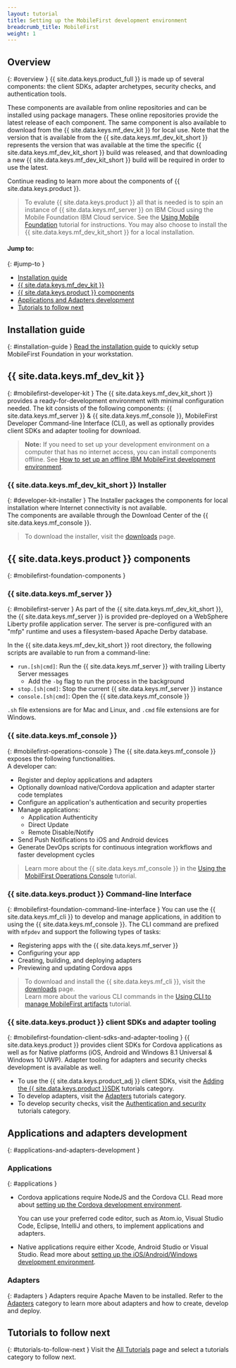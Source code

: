 ```yaml
---
layout: tutorial
title: Setting up the MobileFirst development environment
breadcrumb_title: MobileFirst
weight: 1
---
```

<!-- NLS_CHARSET=UTF-8 -->
## Overview
{: #overview }
{{ site.data.keys.product_full }} is made up of several components: the client SDKs, adapter archetypes, security checks, and authentication tools.

These components are available from online repositories and can be installed using package managers. These online repositories provide the latest release of each component. The same component is also available to download from the {{ site.data.keys.mf_dev_kit }} for local use. Note that the version that is available from the {{ site.data.keys.mf_dev_kit_short }} represents the version that was available at the time the specific {{ site.data.keys.mf_dev_kit_short }} build was released, and that downloading a new {{ site.data.keys.mf_dev_kit_short }} build will be required in order to use the latest.

Continue reading to learn more about the components of {{ site.data.keys.product }}.

> To evalute {{ site.data.keys.product }} all that is needed is to spin an instance of {{ site.data.keys.mf_server }} on IBM Cloud using the Mobile Foundation IBM Cloud service. See the [Using Mobile Foundation](../../../bluemix/using-mobile-foundation/) tutorial for instructions. You may also choose to install the {{ site.data.keys.mf_dev_kit_short }} for a local installation.

#### Jump to:
{: #jump-to }

* [Installation guide](#installation-guide)
* [{{ site.data.keys.mf_dev_kit }}](#mobilefirst-developer-kit)
* [{{ site.data.keys.product }} components](#mobilefirst-foundation-components)
* [Applications and Adapters development](#applications-and-adapters-development)
* [Tutorials to follow next](#tutorials-to-follow-next)

## Installation guide
{: #installation-guide }
[Read the installation guide](installation-guide) to quickly setup MobileFirst Foundation in your workstation.

## {{ site.data.keys.mf_dev_kit }}
{: #mobilefirst-developer-kit }
The {{ site.data.keys.mf_dev_kit_short }} provides a ready-for-development environment with minimal configuration needed. The kit consists of the following components: {{ site.data.keys.mf_server }} &amp; {{ site.data.keys.mf_console }}, MobileFirst Developer Command-line Interface (CLI), as well as optionally provides client SDKs and adapter tooling for download.

> **Note:** If you need to set up your development environment on a computer that has no internet access, you can install components offline. See [How to set up an offline IBM MobileFirst development environment]({{site.baseurl}}/blog/2016/03/31/howto-set-up-an-offline-ibm-mobilefirst-8-0-development-environment).

### {{ site.data.keys.mf_dev_kit_short }} Installer
{: #developer-kit-installer }
The Installer packages the components for local installation where Internet connectivity is not available.  
The components are available through the Download Center of the {{ site.data.keys.mf_console }}.

> To download the installer, visit the [downloads]({{site.baseurl}}/downloads/) page.

## {{ site.data.keys.product }} components
{: #mobilefirst-foundation-components }

### {{ site.data.keys.mf_server }}
{: #mobilefirst-server }
As part of the {{ site.data.keys.mf_dev_kit_short }}, the {{ site.data.keys.mf_server }} is provided pre-deployed on a WebSphere Liberty profile application server. The server is pre-configured with an "mfp" runtime and uses a filesystem-based Apache Derby database.

In the {{ site.data.keys.mf_dev_kit_short }} root directory, the following scripts are available to run from a command-line:

* `run.[sh|cmd]`: Run the {{ site.data.keys.mf_server }} with trailing Liberty Server messages
    * Add the `-bg` flag to run the process in the background
* `stop.[sh|cmd]`: Stop the current {{ site.data.keys.mf_server }} instance
* `console.[sh|cmd]`: Open the {{ site.data.keys.mf_console }}

`.sh` file extensions are for Mac and Linux, and `.cmd` file extensions are for Windows.

### {{ site.data.keys.mf_console }}
{: #mobilefirst-operations-console }
The {{ site.data.keys.mf_console }} exposes the following functionalities.  
A developer can:

- Register and deploy applications and adapters
- Optionally download native/Cordova application and adapter starter code templates
- Configure an application's authentication and security properties
- Manage applications:
    - Application Authenticity
    - Direct Update
    - Remote Disable/Notify
- Send Push Notifications to iOS and Android devices
- Generate DevOps scripts for continuous integration workflows and faster development cycles

> Learn more about the {{ site.data.keys.mf_console }} in the [Using the MobilFirst Operations Console](../../../product-overview/components/console/) tutorial.

### {{ site.data.keys.product }} Command-line Interface
{: #mobilefirst-foundation-command-line-interface }
You can use the {{ site.data.keys.mf_cli }} to develop and manage applications, in addition to using the {{ site.data.keys.mf_console }}. The CLI command are prefixed with `mfpdev` and support the following types of tasks:

* Registering apps with the {{ site.data.keys.mf_server }}
* Configuring your app
* Creating, building, and deploying adapters
* Previewing and updating Cordova apps

> To download and install the {{ site.data.keys.mf_cli }}, visit the [downloads]({{site.baseurl}}/downloads/) page.  
> Learn more about the various CLI commands in the [Using CLI to manage MobileFirst artifacts](../../../application-development/using-mobilefirst-cli-to-manage-mobilefirst-artifacts/) tutorial.

### {{ site.data.keys.product }} client SDKs and adapter tooling
{: #mobilefirst-foundation-client-sdks-and-adapter-tooling }
{{ site.data.keys.product }} provides client SDKs for Cordova applications as well as for Native platforms (iOS, Android and Windows 8.1 Universal &amp; Windows 10 UWP). Adapter tooling for adapters and security checks development is available as well.

* To use the {{ site.data.keys.product_adj }} client SDKs, visit the [Adding the {{ site.data.keys.product }}SDK](../../../application-development/sdk/) tutorials category.  
* To develop adapters, visit the [Adapters](../../../adapters/) tutorials category.  
* To develop security checks, visit the [Authentication and security](../../../authentication-and-security/) tutorials category.  

## Applications and adapters development
{: #applications-and-adapters-development }

### Applications
{: #applications }
* Cordova applications require NodeJS and the Cordova CLI. Read more about [setting up the Cordova development environment](../cordova).

    You can use your preferred code editor, such as Atom.io, Visual Studio Code, Eclipse, IntelliJ and others, to implement applications and adapters.  

* Native applications require either Xcode, Android Studio or Visual Studio. Read more about [setting up the iOS/Android/Windows development environment](../).

### Adapters
{: #adapters }
Adapters require Apache Maven to be installed. Refer to the [Adapters](../../../adapters/) category to learn more about adapters and how to create, develop and deploy.

## Tutorials to follow next
{: #tutorials-to-follow-next }
Visit the [All Tutorials](../../../all-tutorials/) page and select a tutorials category to follow next.
